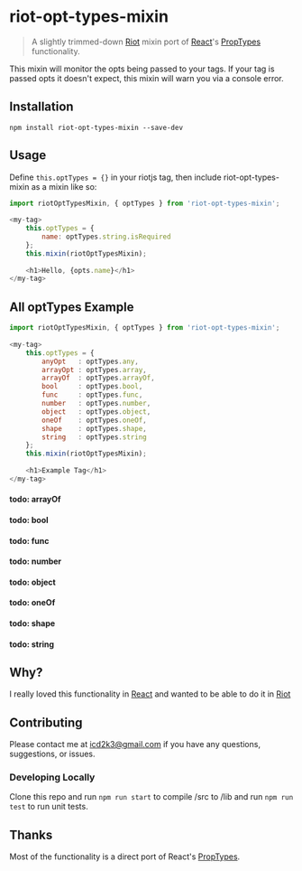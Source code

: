 # riot-opt-types-mixin
> A slightly trimmed-down [Riot](http://riotjs.com) mixin port of [React](https://facebook.github.io/react/)'s [PropTypes](https://facebook.github.io/react/docs/reusable-components.html) functionality.

This mixin will monitor the opts being passed to your tags. If your tag is passed opts it doesn't expect, this mixin will warn you via a console error.

## Installation
`npm install riot-opt-types-mixin --save-dev`

## Usage
Define `this.optTypes = {}` in your riotjs tag, then include riot-opt-types-mixin as a mixin like so:

``` javascript
import riotOptTypesMixin, { optTypes } from 'riot-opt-types-mixin';
        
<my-tag>
    this.optTypes = {
        name: optTypes.string.isRequired
    };
    this.mixin(riotOptTypesMixin);
    
    <h1>Hello, {opts.name}</h1>
</my-tag>
```

## All optTypes Example

``` javascript
import riotOptTypesMixin, { optTypes } from 'riot-opt-types-mixin';
        
<my-tag>
    this.optTypes = {
        anyOpt   : optTypes.any,
        arrayOpt : optTypes.array,
        arrayOf  : optTypes.arrayOf,
        bool     : optTypes.bool,
        func     : optTypes.func,
        number   : optTypes.number,
        object   : optTypes.object,
        oneOf    : optTypes.oneOf,
        shape    : optTypes.shape,
        string   : optTypes.string
    };
    this.mixin(riotOptTypesMixin);
    
    <h1>Example Tag</h1>
</my-tag>
```

#### todo: arrayOf
#### todo: bool
#### todo: func
#### todo: number
#### todo: object
#### todo: oneOf
#### todo: shape
#### todo: string

## Why?
I really loved this functionality in [React](https://facebook.github.io/react/) and wanted to be able to do it in [Riot](http://riotjs.com)

## Contributing
Please contact me at icd2k3@gmail.com if you have any questions, suggestions, or issues.

### Developing Locally
Clone this repo and run `npm run start` to compile /src to /lib and run `npm run test` to run unit tests. 

## Thanks
Most of the functionality is a direct port of React's [PropTypes](https://github.com/facebook/react/blob/master/src/isomorphic/classic/types/ReactPropTypes.js).
